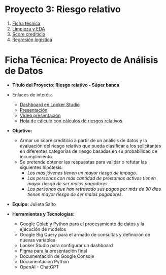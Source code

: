 # Proyecto 3: Riesgo relativo
1. [Ficha técnica](#ficha-técnica-proyecto-de-análisis-de-datos)
2. [Limpieza y EDA](limpieza_y_EDA_dataset_banco.ipynb)
3. [Score crediticio](hito_2_score.ipynb)
4. [Regresión logística](hito_3_regresion_logistica.ipynb)


# Ficha Técnica: Proyecto de Análisis de Datos
- **Título del Proyecto: Riesgo relativo - Súper banca**
  
- Enlaces de interés:
    - [Dashboard en Looker Studio](https://lookerstudio.google.com/reporting/dcc2623b-bdec-4d52-8b76-c26513140f85)
    - [Presentación](https://drive.google.com/file/d/1iQAQyOKpjVbo8Yeg9dxmHpz1fC0QLpqJ/view?usp=sharing)
    - [Video presentación](https://www.loom.com/share/0095f77fe38449ec986abeee3a325b61?sid=8bfb6605-30bc-4737-bfd0-67180077c661)
    - [Hoja de cálculo con cálculos de riesgos relativos](https://docs.google.com/spreadsheets/d/1Fkjf9YsDGJ-QDI_h1pUsP88Xc_O9GHVL4ooqc07GK7w/edit?usp=sharing)
 
- **Objetivo:**
    - Armar un score crediticio a partir de un análisis de datos y la evaluación del riesgo relativo que pueda clasificar a los solicitantes en diferentes categorías de riesgo basadas en su probabilidad de incumplimiento.
    - Se pretende obtener las respuestas para validar o refutar las siguientes hipótesis:
        - *Los más jóvenes tienen un mayor riesgo de impago.*
        - *Las personas con más cantidad de préstamos activos tienen mayor riesgo de ser malos pagadores.*
        - *Las personas que han retrasado sus pagos por más de 90 días tienen mayor riesgo de ser malos pagadores.*
          
- **Equipo:** Julieta Salto
  
- **Herramientas y Tecnologías:**
    - Google Colab y Python para el procesamiento de datos y la ejecución de modelos
    - Google Big Query para el armado de consultas y definición de nuevas variables
    - Looker Studio para configurar un dashboard
    - Figma para la presentación final
    - Documentación de Google Console
    - Documentación Python
    - OpenAI - ChatGPT
    
